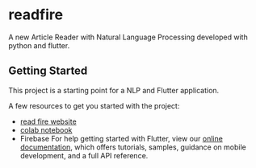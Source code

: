 # readfire

A new Article Reader with Natural Language Processing developed with python and flutter.

## Getting Started

This project is a starting point for a NLP and Flutter application.

A few resources to get you started with the project:

- [read fire website](https://article-reader-55c5d.web.app/#/)
- [colab notebook](https://colab.research.google.com/drive/17w5jBHkGU74ZmqJ1XcFuTDaY8HMBup0O?usp=sharing)
- Firebase
For help getting started with Flutter, view our
[online documentation](https://flutter.dev/docs), which offers tutorials,
samples, guidance on mobile development, and a full API reference.
